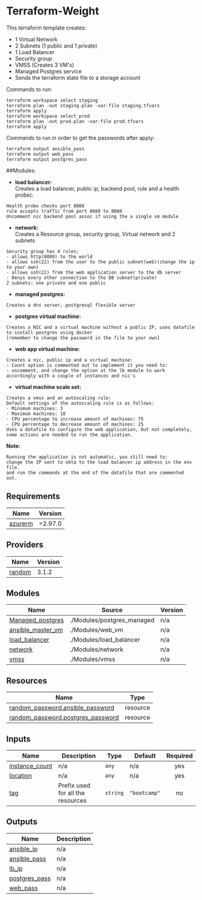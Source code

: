 # Terraform-Weight
This terraform template creates: 
* 1 Virtual Network
* 2 Subnets (1 public and 1 private)
* 1 Load Balancer
* Security group
* VMSS (Creates 3 VM's)
* Managed Postgres service
* Sends the terraform state file to a storage account

Commands to run:
```
terraform workspace select staging
terraform plan -out staging.plan -var-file staging.tfvars
terraform apply
terraform workspace select prod
terraform plan -out prod.plan -var-file prod.tfvars
terraform apply
```
Commands to run in order to get the passwords after apply:
```
terraform output ansible_pass
terraform output web_pass
terraform output postgres_pass
```

##Modules:
* __load balancer:</br>__
Creates a load balancer, public ip, backend pool, rule and a health probe):
```
Health probe checks port 8080
rule accepts traffic from port 8080 to 8080
Uncomment nic backend pool assoc if using the a single vm module
```
* __network:__
</br>Creates a Resource group, security group, Virtual network and 2 subnets
```
Security group has 4 rules;
- allows http(8080) to the world
- allows ssh(22) from the user to the public subnet(web)(change the ip to your own)
- allows ssh(22) from the web application server to the db server
- Denys every other connection to the DB subnet(private)
2 subnets: one private and one public
```
* __managed postgres:__
```
Creates a dns server, postgresql flexible server
```
* __postgres virtual machine:__
```
Creates a NIC and a virtual machine without a public IP, uses datafile to install postgres using docker
[remember to change the password in the file to your own]
```
* __web app virtual machine:__
```
Creates a nic, public ip and a virtual machine:
- Count option is commented out to implement it you need to:
- uncomment, and change the option at the lb module to work accordingly with a couple of instances and nic's
```

* __virtual machine scale set:__
```
Creates a vmss and an autoscaling rule:
Default settings of the autoscaling rule is as follows:
- Minimum machines: 3
- Maximum machines: 10
- CPU percentage to increase amount of machines: 75
- CPU percentage to decrease amount of machines: 25
Uses a datafile to configure the web application, but not completely, some actions are needed to run the application.
```
**Note:**
```
Running the application is not automatic, you still need to:
change the IP sent to okta to the load balancer ip address in the env file.
and run the commands at the end of the datafile that are commented out.
```

<!-- BEGIN_TF_DOCS -->
## Requirements

| Name | Version |
|------|---------|
| <a name="requirement_azurerm"></a> [azurerm](#requirement\_azurerm) | =2.97.0 |

## Providers

| Name | Version |
|------|---------|
| <a name="provider_random"></a> [random](#provider\_random) | 3.1.2 |

## Modules

| Name | Source | Version |
|------|--------|---------|
| <a name="module_Managed_postgres"></a> [Managed\_postgres](#module\_Managed\_postgres) | ./Modules/postgres_managed | n/a |
| <a name="module_ansible_master_vm"></a> [ansible\_master\_vm](#module\_ansible\_master\_vm) | ./Modules/web_vm | n/a |
| <a name="module_load_balancer"></a> [load\_balancer](#module\_load\_balancer) | ./Modules/load_balancer | n/a |
| <a name="module_network"></a> [network](#module\_network) | ./Modules/network | n/a |
| <a name="module_vmss"></a> [vmss](#module\_vmss) | ./Modules/vmss | n/a |

## Resources

| Name | Type |
|------|------|
| [random_password.ansible_password](https://registry.terraform.io/providers/hashicorp/random/latest/docs/resources/password) | resource |
| [random_password.postgres_password](https://registry.terraform.io/providers/hashicorp/random/latest/docs/resources/password) | resource |

## Inputs

| Name | Description | Type | Default | Required |
|------|-------------|------|---------|:--------:|
| <a name="input_instance_count"></a> [instance\_count](#input\_instance\_count) | n/a | `any` | n/a | yes |
| <a name="input_location"></a> [location](#input\_location) | n/a | `any` | n/a | yes |
| <a name="input_tag"></a> [tag](#input\_tag) | Prefix used for all the resources | `string` | `"bootcamp"` | no |

## Outputs

| Name | Description |
|------|-------------|
| <a name="output_ansible_ip"></a> [ansible\_ip](#output\_ansible\_ip) | n/a |
| <a name="output_ansible_pass"></a> [ansible\_pass](#output\_ansible\_pass) | n/a |
| <a name="output_lb_ip"></a> [lb\_ip](#output\_lb\_ip) | n/a |
| <a name="output_postgres_pass"></a> [postgres\_pass](#output\_postgres\_pass) | n/a |
| <a name="output_web_pass"></a> [web\_pass](#output\_web\_pass) | n/a |
<!-- END_TF_DOCS -->